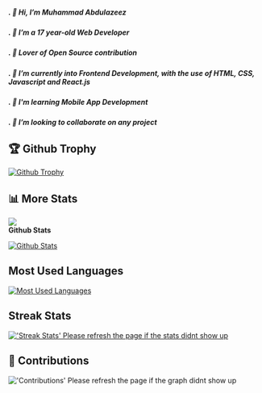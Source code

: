 ##### . 👋 Hi, I’m Muhammad Abdulazeez
##### . 👀 I’m a 17 year-old Web Developer
##### . 👀 Lover of Open Source contribution
##### . 🌱 I’m currently into Frontend Development, with the use of HTML, CSS, Javascript and React.js
##### . 🧠  I'm learning Mobile App Development
##### . 💞️ I’m looking to collaborate on any project
## 🏆 Github Trophy
  
<a href="https://Muh-Wale.github.io">
<img alt="Github Trophy" src="https://github-profile-trophy.vercel.app/?username=Muh-Wale&theme=gruvbox">
</a>

## 📊 More Stats
  ![](https://komarev.com/ghpvc/?username=Muh-Wale&color=green) <br />
**Github Stats**
  
  <a href="https://Muh-Wale.github.io">
  <img alt="Github Stats" src="https://github-readme-stats.vercel.app/api/?username=Muh-Wale&count_private=true&theme=tokyonight&showicons=true">
</a>  
  
## Most Used Languages
  
 <a href="https://Muh-Wale.github.io">
<img alt="Most Used Languages" src="https://github-readme-stats.vercel.app/api/top-langs/?username=Muh-Wale&langs_count=5&theme=tokyonight">
</a>

## Streak Stats

<a href="https://Muh-Wale.github.io">
<img alt="'Streak Stats' Please refresh the page if the stats didnt show up" src="https://github-readme-streak-stats.herokuapp.com/?user=Muh-Wale&theme=dark">
</a>



## 📜 Contributions
  

<img alt="'Contributions' Please refresh the page if the graph didnt show up" src="https://activity-graph.herokuapp.com/graph?username=Muh-Wale&theme=dracula">
</p>
